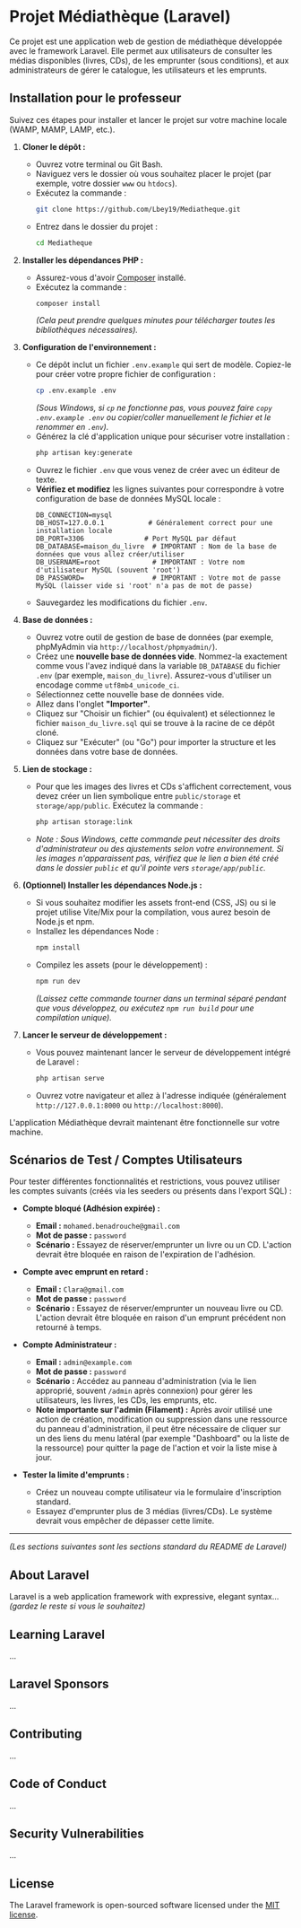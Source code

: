 # Projet Médiathèque (Laravel)

Ce projet est une application web de gestion de médiathèque développée avec le framework Laravel. Elle permet aux utilisateurs de consulter les médias disponibles (livres, CDs), de les emprunter (sous conditions), et aux administrateurs de gérer le catalogue, les utilisateurs et les emprunts.

## Installation pour le professeur

Suivez ces étapes pour installer et lancer le projet sur votre machine locale (WAMP, MAMP, LAMP, etc.).

1.  **Cloner le dépôt :**
    *   Ouvrez votre terminal ou Git Bash.
    *   Naviguez vers le dossier où vous souhaitez placer le projet (par exemple, votre dossier `www` ou `htdocs`).
    *   Exécutez la commande :
        ```bash
        git clone https://github.com/Lbey19/Mediatheque.git
        ```
    *   Entrez dans le dossier du projet :
        ```bash
        cd Mediatheque
        ```

2.  **Installer les dépendances PHP :**
    *   Assurez-vous d'avoir [Composer](https://getcomposer.org/) installé.
    *   Exécutez la commande :
        ```bash
        composer install
        ```
        *(Cela peut prendre quelques minutes pour télécharger toutes les bibliothèques nécessaires).*

3.  **Configuration de l'environnement :**
    *   Ce dépôt inclut un fichier `.env.example` qui sert de modèle. Copiez-le pour créer votre propre fichier de configuration :
        ```bash
        cp .env.example .env
        ```
        *(Sous Windows, si `cp` ne fonctionne pas, vous pouvez faire `copy .env.example .env` ou copier/coller manuellement le fichier et le renommer en `.env`).*
    *   Générez la clé d'application unique pour sécuriser votre installation :
        ```bash
        php artisan key:generate
        ```
    *   Ouvrez le fichier `.env` que vous venez de créer avec un éditeur de texte.
    *   **Vérifiez et modifiez** les lignes suivantes pour correspondre à votre configuration de base de données MySQL locale :
        ```dotenv
        DB_CONNECTION=mysql
        DB_HOST=127.0.0.1           # Généralement correct pour une installation locale
        DB_PORT=3306               # Port MySQL par défaut
        DB_DATABASE=maison_du_livre  # IMPORTANT : Nom de la base de données que vous allez créer/utiliser
        DB_USERNAME=root             # IMPORTANT : Votre nom d'utilisateur MySQL (souvent 'root')
        DB_PASSWORD=                 # IMPORTANT : Votre mot de passe MySQL (laisser vide si 'root' n'a pas de mot de passe)
        ```
    *   Sauvegardez les modifications du fichier `.env`.

4.  **Base de données :**
    *   Ouvrez votre outil de gestion de base de données (par exemple, phpMyAdmin via `http://localhost/phpmyadmin/`).
    *   Créez une **nouvelle base de données vide**. Nommez-la exactement comme vous l'avez indiqué dans la variable `DB_DATABASE` du fichier `.env` (par exemple, `maison_du_livre`). Assurez-vous d'utiliser un encodage comme `utf8mb4_unicode_ci`.
    *   Sélectionnez cette nouvelle base de données vide.
    *   Allez dans l'onglet **"Importer"**.
    *   Cliquez sur "Choisir un fichier" (ou équivalent) et sélectionnez le fichier `maison_du_livre.sql` qui se trouve à la racine de ce dépôt cloné.
    *   Cliquez sur "Exécuter" (ou "Go") pour importer la structure et les données dans votre base de données.

5.  **Lien de stockage :**
    *   Pour que les images des livres et CDs s'affichent correctement, vous devez créer un lien symbolique entre `public/storage` et `storage/app/public`. Exécutez la commande :
        ```bash
        php artisan storage:link
        ```
    *   *Note : Sous Windows, cette commande peut nécessiter des droits d'administrateur ou des ajustements selon votre environnement. Si les images n'apparaissent pas, vérifiez que le lien a bien été créé dans le dossier `public` et qu'il pointe vers `storage/app/public`.*

6.  **(Optionnel) Installer les dépendances Node.js :**
    *   Si vous souhaitez modifier les assets front-end (CSS, JS) ou si le projet utilise Vite/Mix pour la compilation, vous aurez besoin de Node.js et npm.
    *   Installez les dépendances Node :
        ```bash
        npm install
        ```
    *   Compilez les assets (pour le développement) :
        ```bash
        npm run dev
        ```
        *(Laissez cette commande tourner dans un terminal séparé pendant que vous développez, ou exécutez `npm run build` pour une compilation unique).*

7.  **Lancer le serveur de développement :**
    *   Vous pouvez maintenant lancer le serveur de développement intégré de Laravel :
        ```bash
        php artisan serve
        ```
    *   Ouvrez votre navigateur et allez à l'adresse indiquée (généralement `http://127.0.0.1:8000` ou `http://localhost:8000`).

L'application Médiathèque devrait maintenant être fonctionnelle sur votre machine.

## Scénarios de Test / Comptes Utilisateurs

Pour tester différentes fonctionnalités et restrictions, vous pouvez utiliser les comptes suivants (créés via les seeders ou présents dans l'export SQL) :

*   **Compte bloqué (Adhésion expirée) :**
    *   **Email :** `mohamed.benadrouche@gmail.com`
    *   **Mot de passe :** `password`
    *   **Scénario :** Essayez de réserver/emprunter un livre ou un CD. L'action devrait être bloquée en raison de l'expiration de l'adhésion.

*   **Compte avec emprunt en retard :**
    *   **Email :** `Clara@gmail.com`
    *   **Mot de passe :** `password`
    *   **Scénario :** Essayez de réserver/emprunter un nouveau livre ou CD. L'action devrait être bloquée en raison d'un emprunt précédent non retourné à temps.

*   **Compte Administrateur :**
    *   **Email :** `admin@example.com`
    *   **Mot de passe :** `password`
    *   **Scénario :** Accédez au panneau d'administration (via le lien approprié, souvent `/admin` après connexion) pour gérer les utilisateurs, les livres, les CDs, les emprunts, etc.
    *   **Note importante sur l'admin (Filament) :** Après avoir utilisé une action de création, modification ou suppression dans une ressource du panneau d'administration, il peut être nécessaire de cliquer sur un des liens du menu latéral (par exemple "Dashboard" ou la liste de la ressource) pour quitter la page de l'action et voir la liste mise à jour.

*   **Tester la limite d'emprunts :**
    *   Créez un nouveau compte utilisateur via le formulaire d'inscription standard.
    *   Essayez d'emprunter plus de 3 médias (livres/CDs). Le système devrait vous empêcher de dépasser cette limite.

---

*(Les sections suivantes sont les sections standard du README de Laravel)*

## About Laravel

Laravel is a web application framework with expressive, elegant syntax... *(gardez le reste si vous le souhaitez)*

## Learning Laravel

...

## Laravel Sponsors

...

## Contributing

...

## Code of Conduct

...

## Security Vulnerabilities

...

## License

The Laravel framework is open-sourced software licensed under the [MIT license](https://opensource.org/licenses/MIT).